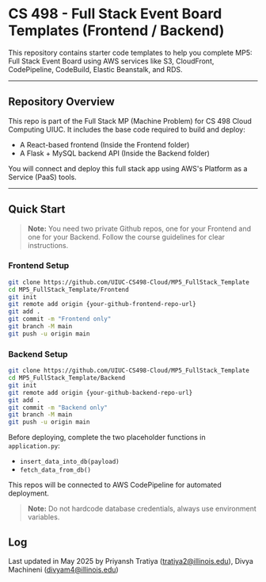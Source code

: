 # CS 498 - Full Stack Event Board Templates (Frontend / Backend)

This repository contains starter code templates to help you complete MP5: Full Stack Event Board using AWS services like S3, CloudFront, CodePipeline, CodeBuild, Elastic Beanstalk, and RDS.

---

## Repository Overview

This repo is part of the Full Stack MP (Machine Problem) for CS 498 Cloud Computing UIUC. It includes the base code required to build and deploy:

- A React-based frontend (Inside the Frontend folder)
- A Flask + MySQL backend API (Inside the Backend folder)

You will connect and deploy this full stack app using AWS's Platform as a Service (PaaS) tools.

---

## Quick Start

> **Note:** You need two private Github repos, one for your Frontend and one for your Backend. Follow the course guidelines for clear instructions.

### Frontend Setup

```bash
git clone https://github.com/UIUC-CS498-Cloud/MP5_FullStack_Template
cd MP5_FullStack_Template/Frontend
git init
git remote add origin {your-github-frontend-repo-url}
git add .
git commit -m "Frontend only"
git branch -M main
git push -u origin main
```


### Backend Setup
```bash
git clone https://github.com/UIUC-CS498-Cloud/MP5_FullStack_Template
cd MP5_FullStack_Template/Backend
git init
git remote add origin {your-github-backend-repo-url}
git add .
git commit -m "Backend only"
git branch -M main
git push -u origin main
```
Before deploying, complete the two placeholder functions in `application.py`:

- `insert_data_into_db(payload)`
- `fetch_data_from_db()`

This repos will be connected to AWS CodePipeline for automated deployment.

> **Note:** Do not hardcode database credentials, always use environment variables.

## Log

Last updated in May 2025 by Priyansh Tratiya (tratiya2@illinois.edu), Divya Machineni (divyam4@illinois.edu)

